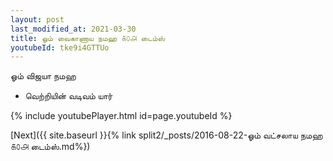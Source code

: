```yaml
---
layout: post
last_modified_at: 2021-03-30
title: ஓம் வைகாணாய நமஹ ௧௦௮ டைம்ஸ்
youtubeId: tke9i4GTTUo
---
```

 
 
 ஓம் விஜயா நமஹ  
 
 -  வெற்றியின் வடிவம் யார் 
 
  
 
  
 
 
 
 
 
 


{% include youtubePlayer.html id=page.youtubeId %}
 
[Next]({{ site.baseurl }}{% link  split2/_posts/2016-08-22-ஓம் வட்சலாய நமஹ ௧௦௮ டைம்ஸ்.md%})
 
